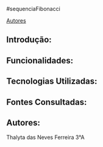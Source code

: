 #sequenciaFibonacci

[Autores](autores)

## Introdução:
## Funcionalidades:
## Tecnologias Utilizadas:
## Fontes Consultadas:
## Autores:
Thalyta das Neves Ferreira 3°A

